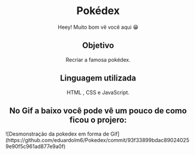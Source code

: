 <div align="center">
<h1 align="center">Pokédex</h1>
</div>

<p align="center">
  Heey! Muito bom vê você aqui 😁
</p>

<h2 align="center"> Objetivo </h2>
<p align="center">
Recriar a famosa pokédex. 
</p>
<h2 align="center"> Linguagem utilizada </h2>
<p align="center">
HTML , CSS e JavaScript. 
</p>

<h2 align="center"> No Gif a baixo você pode vê um pouco de como ficou o projero: <br /></h2>
![Desmonstração da pokedex em forma de Gif](https://github.com/eduardolm6/Pokedex/commit/93f33899bdac890240259e90f5c961ad877e9a0f)
